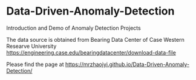 # Data-Driven-Anomaly-Detection

Introduction and Demo of Anomaly Detection Projects

The data source is obtained from Bearing Data Center of Case Western Researve University https://engineering.case.edu/bearingdatacenter/download-data-file

Please find the page at https://mrzhaojyi.github.io/Data-Driven-Anomaly-Detection/



